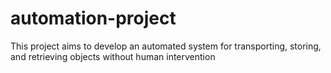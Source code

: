 # automation-project
This project aims to develop an automated system for transporting, storing, and retrieving objects without human intervention
